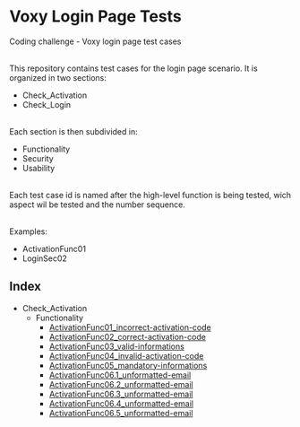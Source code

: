 # Voxy Login Page Tests
Coding challenge - Voxy login page test cases

<br>This repository contains test cases for the login page scenario. It is organized in two sections:
* Check_Activation
* Check_Login

<br>Each section is then subdivided in:
* Functionality
* Security
* Usability

<br>Each test case id is named after the high-level function is being tested, wich aspect wil be tested and the number sequence.

<br>Examples:
* ActivationFunc01
* LoginSec02

## Index

* Check_Activation
    * Functionality
        - [ActivationFunc01_incorrect-activation-code](Check_Activation/Functionality/ActivationFunc01_incorrect-activation-code.md)
        - [ActivationFunc02_correct-activation-code](Check_Activation/Functionality/ActivationFunc02_correct-activation-code.md)
        - [ActivationFunc03_valid-informations](Check_Activation/Functionality/ActivationFunc03_valid-informations.md)
        - [ActivationFunc04_invalid-activation-code](Check_Activation/Functionality/ActivationFunc04_invalid-activation-code.md)
        - [ActivationFunc05_mandatory-informations](Check_Activation/Functionality/ActivationFunc05_mandatory-informations.md)
        - [ActivationFunc06.1_unformatted-email](Check_Activation/Functionality/ActivationFunc06.1_unformatted-email.md)
        - [ActivationFunc06.2_unformatted-email](Check_Activation/Functionality/ActivationFunc06.2_unformatted-email.md)
        - [ActivationFunc06.3_unformatted-email](Check_Activation/Functionality/ActivationFunc06.3_unformatted-email.md)
        - [ActivationFunc06.4_unformatted-email](Check_Activation/Functionality/ActivationFunc06.4_unformatted-email.md)
        - [ActivationFunc06.5_unformatted-email](Check_Activation/Functionality/ActivationFunc06.5_unformatted-email.md)
        
